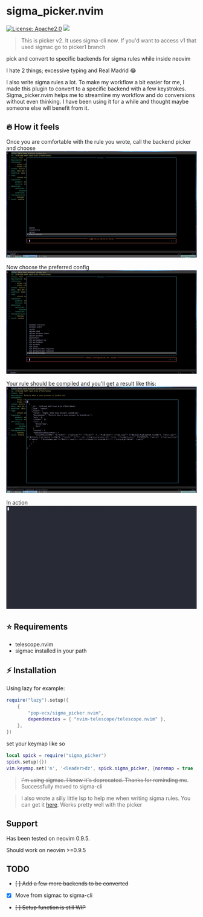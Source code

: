 # sigma_picker.nvim


[![License: Apache2.0](https://img.shields.io/badge/License-Apache_2.0-blue.svg)](https://opensource.org/licenses/apache-2-0)
<img src="https://img.shields.io/badge/Maintained%3F-Yes-96c40f">

> This is picker v2. It uses sigma-cli now. If you'd want to access v1 that used sigmac go to picker1 branch

pick and convert to specific backends for sigma rules while inside neovim

I hate 2 things; excessive typing and Real Madrid :joy:

I also write sigma rules a lot. To make my workflow a bit easier for me, I made this plugin to convert to a specific backend with a few keystrokes.
Sigma_picker.nvim helps me to streamline my workflow and do conversions without even thinking. I have been using it for a while and thought maybe
someone else will benefit from it.

## :fire: How it feels
Once you are comfortable with the rule you wrote, call the backend picker and choose
![choose backend](pick-backend.png)


Now choose the preferred config
![choose config](pick-config.png)


Your rule should be compiled and you'll get a result like this:
![generated rule](result.png)


In action
![usage](live.gif)

## :star: Requirements
- telescope.nvim
- sigmac installed in your path

## :zap: Installation
Using lazy for example:

```lua
require("lazy").setup({
    {
        "pop-ecx/sigma_picker.nvim",
        dependencies = { "nvim-telescope/telescope.nvim" },
    },
})
```

set your keymap like so 

```lua
local spick = require("sigma_picker")
spick.setup({})
vim.keymap.set('n', '<leader>dz', spick.sigma_picker, {noremap = true , silent = true})
```

> ~~I'm using sigmac. I know it's deprecated. Thanks for reminding me~~. Successfully moved to sigma-cli

> I also wrote a silly little lsp to help me when writing sigma rules. You can get it [here](https://github.com/pop-ecx/sigma-ls.git). Works pretty well with the picker

## Support
Has been tested on neovim 0.9.5.

Should work on neovim >=0.9.5

## TODO
- ~~[ ] Add a few more backends to be converted~~
- [x] Move from sigmac to sigma-cli
- ~~[ ] Setup function is still WIP~~
